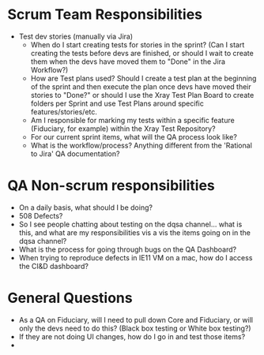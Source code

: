 # Scrum Team Responsibilities
* Test dev stories (manually via Jira)
  * When do I start creating tests for stories in the sprint? (Can I start creating the tests before devs are finished, or should I wait to create them when the devs have moved them to "Done" in the Jira Workflow?)
  * How are Test plans used? Should I create a test plan at the beginning of the sprint and then execute the plan once devs have moved their stories to "Done?" or should I use the Xray Test Plan Board to create folders per Sprint and use Test Plans around specific features/stories/etc.
  * Am I responsible for marking my tests within a specific feature (Fiduciary, for example) within the Xray Test Repository?
  * For our current sprint items, what will the QA process look like?
  * What is the workflow/process? Anything different from the 'Rational to Jira' QA documentation?


# QA Non-scrum responsibilities
* On a daily basis, what should I be doing?
* 508 Defects?
* So I see people chatting about testing on the dqsa channel... what is this, and what are my responsibilities vis a vis the items going on in the dqsa channel?
* What is the process for going through bugs on the QA Dashboard?
* When trying to reproduce defects in IE11 VM on a mac, how do I access the CI&D dashboard?


# General Questions
* As a QA on Fiduciary, will I need to pull down Core and Fiduciary, or will only the devs need to do this? (Black box testing or White box testing?)
* If they are not doing UI changes, how do I go in and test those items?
* 